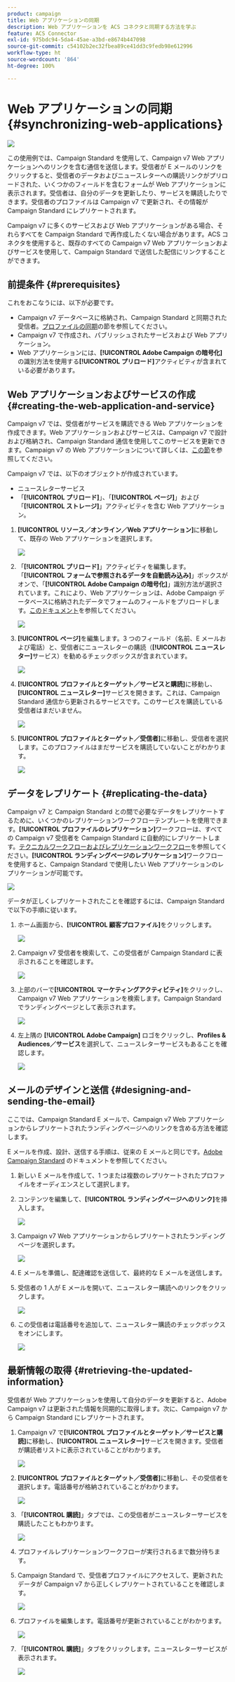 ```yaml
---
product: campaign
title: Web アプリケーションの同期
description: Web アプリケーションを ACS コネクタと同期する方法を学ぶ
feature: ACS Connector
exl-id: 975bdc94-5da4-45ae-a3bd-e8674b447098
source-git-commit: c54102b2ec32fbea89ce41dd3c9fedb98e612996
workflow-type: ht
source-wordcount: '864'
ht-degree: 100%

---
```


# Web アプリケーションの同期{#synchronizing-web-applications}

![](../../assets/v7-only.svg)

この使用例では、Campaign Standard を使用して、Campaign v7 Web アプリケーションへのリンクを含む通信を送信します。受信者が E メールのリンクをクリックすると、受信者のデータおよびニュースレターへの購読リンクがプリロードされた、いくつかのフィールドを含むフォームが Web アプリケーションに表示されます。受信者は、自分のデータを更新したり、サービスを購読したりできます。受信者のプロファイルは Campaign v7 で更新され、その情報が Campaign Standard にレプリケートされます。

Campaign v7 に多くのサービスおよび Web アプリケーションがある場合、それらすべてを Campaign Standard で再作成したくない場合があります。ACS コネクタを使用すると、既存のすべての Campaign v7 Web アプリケーションおよびサービスを使用して、Campaign Standard で送信した配信にリンクすることができます。

## 前提条件 {#prerequisites}

これをおこなうには、以下が必要です。

* Campaign v7 データベースに格納され、Campaign Standard と同期された受信者。[プロファイルの同期](../../integrations/using/synchronizing-profiles.md)の節を参照してください。
* Campaign v7 で作成され、パブリッシュされたサービスおよび Web アプリケーション。
* Web アプリケーションには、**[!UICONTROL Adobe Campaign の暗号化]**&#x200B;の識別方法を使用する&#x200B;**[!UICONTROL プリロード]**&#x200B;アクティビティが含まれている必要があります。

## Web アプリケーションおよびサービスの作成 {#creating-the-web-application-and-service}

Campaign v7 では、受信者がサービスを購読できる Web アプリケーションを作成できます。Web アプリケーションおよびサービスは、Campaign v7 で設計および格納され、Campaign Standard 通信を使用してこのサービスを更新できます。Campaign v7 の Web アプリケーションについて詳しくは、[この節](../../web/using/adding-fields-to-a-web-form.md#subscription-checkboxes)を参照してください。

Campaign v7 では、以下のオブジェクトが作成されています。

* ニュースレターサービス
* 「**[!UICONTROL プリロード]**」、「**[!UICONTROL ページ]**」および「**[!UICONTROL ストレージ]**」アクティビティを含む Web アプリケーション。

1. **[!UICONTROL リソース／オンライン／Web アプリケーション]**&#x200B;に移動して、既存の Web アプリケーションを選択します。

   ![](assets/acs_connect_lp_2.png)

1. 「**[!UICONTROL プリロード]**」アクティビティを編集します。「**[!UICONTROL フォームで参照されるデータを自動読み込み]**」ボックスがオンで、「**[!UICONTROL Adobe Campaign の暗号化]**」識別方法が選択されています。これにより、Web アプリケーションは、Adobe Campaign データベースに格納されたデータでフォームのフィールドをプリロードします。[このドキュメント](../../web/using/publishing-a-web-form.md#pre-loading-the-form-data)を参照してください。

   ![](assets/acs_connect_lp_4.png)

1. **[!UICONTROL ページ]**&#x200B;を編集します。3 つのフィールド（名前、E メールおよび電話）と、受信者にニュースレターの購読（**[!UICONTROL ニュースレター]**&#x200B;サービス）を勧めるチェックボックスが含まれています。

   ![](assets/acs_connect_lp_3.png)

1. **[!UICONTROL プロファイルとターゲット／サービスと購読]**&#x200B;に移動し、**[!UICONTROL ニュースレター]**&#x200B;サービスを開きます。これは、Campaign Standard 通信から更新されるサービスです。このサービスを購読している受信者はまだいません。

   ![](assets/acs_connect_lp_5.png)

1. **[!UICONTROL プロファイルとターゲット／受信者]**&#x200B;に移動し、受信者を選択します。このプロファイルはまだサービスを購読していないことがわかります。

   ![](assets/acs_connect_lp_6.png)

## データをレプリケート {#replicating-the-data}

Campaign v7 と Campaign Standard との間で必要なデータをレプリケートするために、いくつかのレプリケーションワークフローテンプレートを使用できます。**[!UICONTROL プロファイルのレプリケーション]**&#x200B;ワークフローは、すべての Campaign v7 受信者を Campaign Standard に自動的にレプリケートします。[テクニカルワークフローおよびレプリケーションワークフロー](../../integrations/using/acs-connector-principles-and-data-cycle.md#technical-and-replication-workflows)を参照してください。**[!UICONTROL ランディングページのレプリケーション]**&#x200B;ワークフローを使用すると、Campaign Standard で使用したい Web アプリケーションのレプリケーションが可能です。

![](assets/acs_connect_lp_1.png)

データが正しくレプリケートされたことを確認するには、Campaign Standard で以下の手順に従います。

1. ホーム画面から、**[!UICONTROL 顧客プロファイル]**&#x200B;をクリックします。

   ![](assets/acs_connect_lp_7.png)

1. Campaign v7 受信者を検索して、この受信者が Campaign Standard に表示されることを確認します。

   ![](assets/acs_connect_lp_8.png)

1. 上部のバーで&#x200B;**[!UICONTROL マーケティングアクティビティ]**&#x200B;をクリックし、Campaign v7 Web アプリケーションを検索します。Campaign Standard でランディングページとして表示されます。

   ![](assets/acs_connect_lp_9.png)

1. 左上隅の **[!UICONTROL Adobe Campaign]** ロゴをクリックし、**Profiles &amp; Audiences／サービス**&#x200B;を選択して、ニュースレターサービスもあることを確認します。

   ![](assets/acs_connect_lp_10.png)

## メールのデザインと送信 {#designing-and-sending-the-email}

ここでは、Campaign Standard E メールで、Campaign v7 Web アプリケーションからレプリケートされたランディングページへのリンクを含める方法を確認します。

E メールを作成、設計、送信する手順は、従来の E メールと同じです。[Adobe Campaign Standard](https://experienceleague.adobe.com/docs/campaign-standard/using/campaign-standard-home.html?lang=ja) のドキュメントを参照してください。

1. 新しい E メールを作成して、1 つまたは複数のレプリケートされたプロファイルをオーディエンスとして選択します。
1. コンテンツを編集して、**[!UICONTROL ランディングページへのリンク]**&#x200B;を挿入します。

   ![](assets/acs_connect_lp_12.png)

1. Campaign v7 Web アプリケーションからレプリケートされたランディングページを選択します。

   ![](assets/acs_connect_lp_13.png)

1. E メールを準備し、配達確認を送信して、最終的な E メールを送信します。
1. 受信者の 1 人が E メールを開いて、ニュースレター購読へのリンクをクリックします。

   ![](assets/acs_connect_lp_14.png)

1. この受信者は電話番号を追加して、ニュースレター購読のチェックボックスをオンにします。

   ![](assets/acs_connect_lp_15.png)

## 最新情報の取得 {#retrieving-the-updated-information}

受信者が Web アプリケーションを使用して自分のデータを更新すると、Adobe Campaign v7 は更新された情報を同期的に取得します。次に、Campaign v7 から Campaign Standard にレプリケートされます。

1. Campaign v7 で&#x200B;**[!UICONTROL プロファイルとターゲット／サービスと購読]**&#x200B;に移動し、**[!UICONTROL ニュースレター]**&#x200B;サービスを開きます。受信者が購読者リストに表示されていることがわかります。

   ![](assets/acs_connect_lp_16.png)

1. **[!UICONTROL プロファイルとターゲット／受信者]**&#x200B;に移動し、その受信者を選択します。電話番号が格納されていることがわかります。

   ![](assets/acs_connect_lp_17.png)

1. 「**[!UICONTROL 購読]**」タブでは、この受信者がニュースレターサービスを購読したこともわかります。

   ![](assets/acs_connect_lp_18.png)

1. プロファイルレプリケーションワークフローが実行されるまで数分待ちます。
1. Campaign Standard で、受信者プロファイルにアクセスして、更新されたデータが Campaign v7 から正しくレプリケートされていることを確認します。

   ![](assets/acs_connect_lp_19.png)

1. プロファイルを編集します。電話番号が更新されていることがわかります。

   ![](assets/acs_connect_lp_20.png)

1. 「**[!UICONTROL 購読]**」タブをクリックします。ニュースレターサービスが表示されます。

   ![](assets/acs_connect_lp_21.png)
